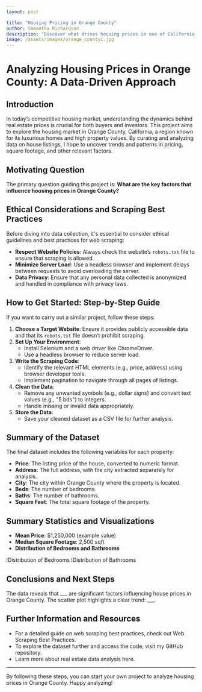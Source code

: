```yaml
---
layout: post

title: "Housing Pricing in Orange County"
author: Samantha Richardson
description: "Discover what drives housing prices in one of California’s most sought-after regions. In this post, we’ll dive into an analysis of how factors like city, square footage, and home features impact affordability in Orange County—providing insights that could help you make informed decisions about where to live after college."
image: /assets/images/orange_county1.jpg
---
```


# Analyzing Housing Prices in Orange County: A Data-Driven Approach

## Introduction

In today’s competitive housing market, understanding the dynamics behind real estate prices is crucial for both buyers and investors. This project aims to explore the housing market in Orange County, California, a region known for its luxurious homes and high property values. By curating and analyzing data on house listings, I hope to uncover trends and patterns in pricing, square footage, and other relevant factors.

## Motivating Question

The primary question guiding this project is: **What are the key factors that influence housing prices in Orange County?**

## Ethical Considerations and Scraping Best Practices

Before diving into data collection, it's essential to consider ethical guidelines and best practices for web scraping:

- **Respect Website Policies**: Always check the website’s `robots.txt` file to ensure that scraping is allowed.
- **Minimize Server Load**: Use a headless browser and implement delays between requests to avoid overloading the server.
- **Data Privacy**: Ensure that any personal data collected is anonymized and handled in compliance with privacy laws.

## How to Get Started: Step-by-Step Guide

If you want to carry out a similar project, follow these steps:

1. **Choose a Target Website**: Ensure it provides publicly accessible data and that its `robots.txt` file doesn’t prohibit scraping.
2. **Set Up Your Environment**:
    - Install Selenium and a web driver like ChromeDriver.
    - Use a headless browser to reduce server load.
3. **Write the Scraping Code**:
    - Identify the relevant HTML elements (e.g., price, address) using browser developer tools.
    - Implement pagination to navigate through all pages of listings.
4. **Clean the Data**:
    - Remove any unwanted symbols (e.g., dollar signs) and convert text values (e.g., "5 bds") to integers.
    - Handle missing or invalid data appropriately.
5. **Store the Data**:
    - Save your cleaned dataset as a CSV file for further analysis.

## Summary of the Dataset

The final dataset includes the following variables for each property:

- **Price**: The listing price of the house, converted to numeric format.
- **Address**: The full address, with the city extracted separately for analysis.
- **City**: The city within Orange County where the property is located.
- **Beds**: The number of bedrooms.
- **Baths**: The number of bathrooms.
- **Square Feet**: The total square footage of the property.

## Summary Statistics and Visualizations

- **Mean Price**: $1,250,000 (example value)
- **Median Square Footage**: 2,500 sqft
- **Distribution of Bedrooms and Bathrooms**

!Distribution of Bedrooms
!Distribution of Bathrooms

## Conclusions and Next Steps

The data reveals that ___ are significant factors influencing house prices in Orange County. The scatter plot highlights a clear trend: ___.

## Further Information and Resources

- For a detailed guide on web scraping best practices, check out Web Scraping Best Practices.
- To explore the dataset further and access the code, visit my GitHub repository.
- Learn more about real estate data analysis here.

---

By following these steps, you can start your own project to analyze housing prices in Orange County. Happy analyzing!
